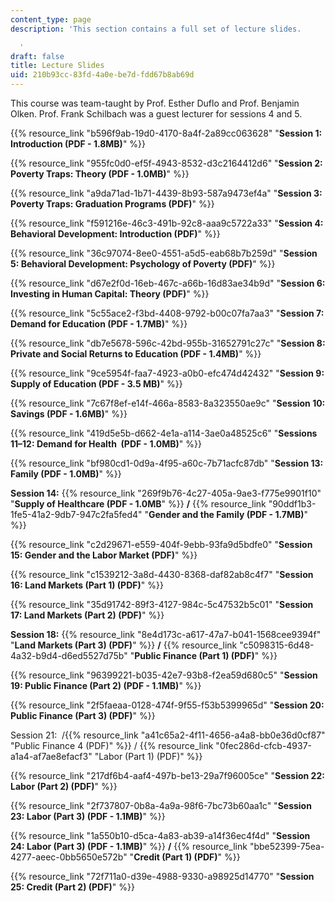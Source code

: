 ```yaml
---
content_type: page
description: 'This section contains a full set of lecture slides.

  '
draft: false
title: Lecture Slides
uid: 210b93cc-83fd-4a0e-be7d-fdd67b8ab69d
---
```

This course was team-taught by Prof. Esther Duflo and Prof. Benjamin Olken. Prof. Frank Schilbach was a guest lecturer for sessions 4 and 5. 

{{% resource_link "b596f9ab-19d0-4170-8a4f-2a89cc063628" "**Session 1: Introduction (PDF - 1.8MB)**" %}}

{{% resource_link "955fc0d0-ef5f-4943-8532-d3c2164412d6" "**Session 2: Poverty Traps: Theory (PDF - 1.0MB)**" %}}

{{% resource_link "a9da71ad-1b71-4439-8b93-587a9473ef4a" "**Session 3: Poverty Traps: Graduation Programs (PDF)**" %}}

{{% resource_link "f591216e-46c3-491b-92c8-aaa9c5722a33" "**Session 4: Behavioral Development: Introduction (PDF)**" %}}

{{% resource_link "36c97074-8ee0-4551-a5d5-eab68b7b259d" "**Session 5: Behavioral Development: Psychology of Poverty (PDF)**" %}}

{{% resource_link "d67e2f0d-16eb-467c-a66b-16d83ae34b9d" "**Session 6: Investing in Human Capital: Theory (PDF)**" %}}

{{% resource_link "5c55ace2-f3bd-4408-9792-b00c07fa7aa3" "**Session 7: Demand for Education (PDF - 1.7MB)**" %}}

{{% resource_link "db7e5678-596c-42bd-955b-31652791c27c" "**Session 8: Private and Social Returns to Education (PDF - 1.4MB)**" %}}

{{% resource_link "9ce5954f-faa7-4923-a0b0-efc474d42432" "**Session 9: Supply of Education (PDF - 3.5 MB)**" %}}

{{% resource_link "7c67f8ef-e14f-466a-8583-8a323550ae9c" "**Session 10: Savings (PDF - 1.6MB)**" %}}

{{% resource_link "419d5e5b-d662-4e1a-a114-3ae0a48525c6" "**Sessions 11–12: Demand for Health  (PDF - 1.0MB)**" %}}

{{% resource_link "bf980cd1-0d9a-4f95-a60c-7b71acfc87db" "**Session 13: Family (PDF - 1.0MB)**" %}}

**Session 14:** {{% resource_link "269f9b76-4c27-405a-9ae3-f775e9901f10" "**Supply of Healthcare (PDF - 1.0MB**" %}} **/** {{% resource_link "90ddf1b3-1fe5-41a2-9db7-947c2fa5fed4" "**Gender and the Family (PDF - 1.7MB)**" %}}

{{% resource_link "c2d29671-e559-404f-9ebb-93fa9d5bdfe0" "**Session 15: Gender and the Labor Market (PDF)**" %}}

{{% resource_link "c1539212-3a8d-4430-8368-daf82ab8c4f7" "**Session 16: Land Markets (Part 1) (PDF)**" %}}

{{% resource_link "35d91742-89f3-4127-984c-5c47532b5c01" "**Session 17: Land Markets (Part 2) (PDF)**" %}}

**Session 18:** {{% resource_link "8e4d173c-a617-47a7-b041-1568cee9394f" "**Land Markets (Part 3) (PDF)**" %}} **/** {{% resource_link "c5098315-6d48-4a32-b9d4-d6ed5527d75b" "**Public Finance (Part 1) (PDF)**" %}}

{{% resource_link "96399221-b035-42e7-93b8-f2ea59d680c5" "**Session 19: Public Finance (Part 2) (PDF - 1.1MB)**" %}}

{{% resource_link "2f5faeaa-0128-474f-9f55-f53b5399965d" "**Session 20: Public Finance (Part 3) (PDF)**" %}}

Session 21:  /{{% resource_link "a41c65a2-4f11-4656-a4a8-bb0e36d0cf87" "Public Finance 4 (PDF)" %}} / {{% resource_link "0fec286d-cfcb-4937-a1a4-af7ae8efacf3" "Labor (Part 1) (PDF)" %}}

{{% resource_link "217df6b4-aaf4-497b-be13-29a7f96005ce" "**Session 22: Labor (Part 2) (PDF)**" %}}

{{% resource_link "2f737807-0b8a-4a9a-98f6-7bc73b60aa1c" "**Session 23: Labor (Part 3) (PDF - 1.1MB)**" %}}

{{% resource_link "1a550b10-d5ca-4a83-ab39-a14f36ec4f4d" "**Session 24: Labor (Part 3) (PDF - 1.1MB)**" %}} **/** {{% resource_link "bbe52399-75ea-4277-aeec-0bb5650e572b" "**Credit (Part 1) (PDF)**" %}}

{{% resource_link "72f711a0-d39e-4988-9330-a98925d14770" "**Session 25: Credit (Part 2) (PDF)**" %}}